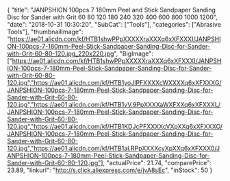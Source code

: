 {
	"title": "JANPSHION 100pcs 7  180mm Peel and Stick Sandpaper Sanding Disc for Sander with Grit 60 80 120 180 240 320 400 600 800 1000 1200",
	"date": "2018-10-31 10:30:20",
	"SubCat": ["Tools"],
	"categories": ["Abrasive Tools"],
	"thumbnailImage": "https://ae01.alicdn.com/kf/HTB1shwPPpXXXXXraXXXq6xXFXXXI/JANPSHION-100pcs-7-180mm-Peel-Stick-Sandpaper-Sanding-Disc-for-Sander-with-Grit-60-80-120.jpg_220x220.jpg",
	"BigImage": ["https://ae01.alicdn.com/kf/HTB1shwPPpXXXXXraXXXq6xXFXXXI/JANPSHION-100pcs-7-180mm-Peel-Stick-Sandpaper-Sanding-Disc-for-Sander-with-Grit-60-80-120.jpg","https://ae01.alicdn.com/kf/HTB1yoJlPFXXXXcWXXXXq6xXFXXXG/JANPSHION-100pcs-7-180mm-Peel-Stick-Sandpaper-Sanding-Disc-for-Sander-with-Grit-60-80-120.jpg","https://ae01.alicdn.com/kf/HTB1vV.9PpXXXXaWXFXXq6xXFXXXL/JANPSHION-100pcs-7-180mm-Peel-Stick-Sandpaper-Sanding-Disc-for-Sander-with-Grit-60-80-120.jpg","https://ae01.alicdn.com/kf/HTB1KDJcPFXXXXcVXpXXq6xXFXXXO/JANPSHION-100pcs-7-180mm-Peel-Stick-Sandpaper-Sanding-Disc-for-Sander-with-Grit-60-80-120.jpg","https://ae01.alicdn.com/kf/HTB1aI.RPpXXXXcyXpXXq6xXFXXX0/JANPSHION-100pcs-7-180mm-Peel-Stick-Sandpaper-Sanding-Disc-for-Sander-with-Grit-60-80-120.jpg"],
	"actualPrice": 21.74,
	"comparePrice": 23.89,
	"linkurl": "http://s.click.aliexpress.com/e/jvA8sEc",
	"inStock": 50
}
